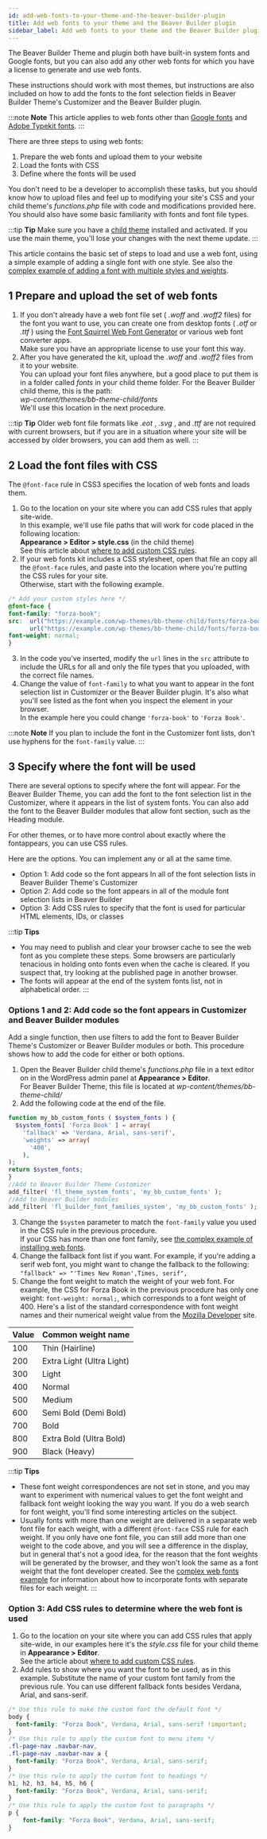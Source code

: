```yaml
---
id: add-web-fonts-to-your-theme-and-the-beaver-builder-plugin
title: Add web fonts to your theme and the Beaver Builder plugin
sidebar_label: Add web fonts to your theme and the Beaver Builder plugin
---
```


The Beaver Builder Theme and plugin both have built-in system fonts and Google fonts, but you can also add any other web fonts for which you have a license to generate and use web fonts.

These instructions should work with most themes, but instructions are also included on how to add the fonts to the font selection fields in Beaver Builder Theme's Customizer and the Beaver Builder plugin.

:::note **Note**
This article applies to web fonts other than [Google fonts](/bb-theme/theme-basics/use-a-google-font-in-headings-and-text.md) and [Adobe Typekit fonts](/bb-theme/defaults-for-styles/typography/load-and-use-adobe-fonts.md).
:::

There are three steps to using web fonts:

  1. Prepare the web fonts and upload them to your website
  2. Load the fonts with CSS
  3. Define where the fonts will be used

You don't need to be a developer to accomplish these tasks, but you should know how to upload files and feel up to modifying your site's CSS and your child theme's _functions.php_ file with code and modifications provided here. You should also have some basic familiarity with fonts and font file types.

:::tip **Tip**
Make sure you have a [child theme](/bb-theme/getting-started/do-i-need-to-install-the-beaver-builder-child-theme.md) installed and activated. If you use the main theme, you'll lose your changes with the next theme update.
:::

This article contains the basic set of steps to load and use a web font, using a simple example of adding a single font with one style. See also the [complex example of adding a font with multiple styles and weights](/bb-theme/defaults-for-styles/typography/add-web-fonts-complex-example.md).

## 1 Prepare and upload the set of web fonts

  1. If you don't already have a web font file set ( _.woff_ and _.woff2_ files) for the font you want to use, you can create one from desktop fonts ( _.otf_ or _.ttf_ ) using the [Font Squirrel Web Font Generator](https://www.fontsquirrel.com/tools/webfont-generator) or various web font converter apps.  
  Make sure you have an appropriate license to use your font this way.
  2. After you have generated the kit, upload the _.woff_ and _.woff2_ files from it to your website.  
  You can upload your font files anywhere, but a good place to put them is in a folder called _fonts_ in your child theme folder. For the Beaver Builder child theme, this is the path:  
    _wp-content/themes/bb-theme-child/fonts_  
    We'll use this location in the next procedure.

:::tip **Tip**
Older web font file formats like _.eot_ , _.svg_ , and _.ttf_ are not required with current browsers, but if you are in a situation where your site will be accessed by older browsers, you can add them as well.
:::

## 2 Load the font files with CSS

The `@font-face` rule in CSS3 specifies the location of web fonts and loads them.

  1. Go to the location on your site where you can add CSS rules that apply site-wide.  
  In this example, we'll use file paths that will work for code placed in the following location:  
  **Appearance > Editor > style.css** (in the child theme)  
  See this article about [where to add custom CSS rules](/beaver-builder/styles/code/custom-css.md).
  2. If your web fonts kit includes a CSS stylesheet, open that file an copy all the `@font-face` rules, and paste into the location where you're putting the CSS rules for your site.  
  Otherwise, start with the following example.  
  ```css
/* Add your custom styles here */
@font-face {
  font-family: "forza-book";
  src:  url("https://example.com/wp-themes/bb-theme-child/fonts/forza-book.woff2") format("woff2"),
        url("https://example.com/wp-themes/bb-theme-child/fonts/forza-book.woff") format("woff");
  font-weight: normal;
}
  ```
  3. In the code you've inserted, modify the `url` lines in the `src` attribute to include the URLs for all and only the file types that you uploaded, with the correct file names.
  4. Change the value of `font-family` to what you want to appear in the font selection list in Customizer or the Beaver Builder plugin. It's also what you'll see listed as the font when you inspect the element in your browser.  
  In the example here you could change `'forza-book'` to `'Forza Book'`.

:::note **Note**
If you plan to include the font in the Customizer font lists, don't use hyphens for the `font-family` value.
:::

## 3 Specify where the font will be used

There are several options to specify where the font will appear. For the Beaver Builder Theme, you can add the font to the font selection list in the Customizer, where it appears in the list of system fonts. You can also add the font to the Beaver Builder modules that allow font section, such as the Heading module.

For other themes, or to have more control about exactly where the fontappears, you can use CSS rules.

Here are the options. You can implement any or all at the same time.

  * Option 1: Add code so the font appears In all of the font selection lists in Beaver Builder Theme's Customizer
  * Option 2: Add code so the font appears in all of the module font selection lists in Beaver Builder
  * Option 3: Add CSS rules to specify that the font is used for particular HTML elements, IDs, or classes

:::tip **Tips**
  * You may need to publish and clear your browser cache to see the web font as you complete these steps. Some browsers are particularly tenacious in holding onto fonts even when the cache is cleared. If you suspect that, try looking at the published page in another browser.
  * The fonts will appear at the end of the system fonts list, not in alphabetical order.
:::

### Options 1 and 2: Add code so the font appears in Customizer and Beaver Builder modules

Add a single function, then use filters to add the font to Beaver Builder Theme's Customizer or Beaver Builder modules or both. This procedure shows how to add the code for either or both options.

  1. Open the Beaver Builder child theme's _functions.php_ file in a text editor on in the WordPress admin panel at **Appearance > Editor**.  
  For Beaver Builder Theme, this file is located at _wp-content/themes/bb-theme-child/_
  2. Add the following code at the end of the file.  
  ```php
  function my_bb_custom_fonts ( $system_fonts ) {
    $system_fonts[ 'Forza Book' ] = array(
      'fallback' => 'Verdana, Arial, sans-serif',
      'weights' => array(
        '400',
      ),
  );
  return $system_fonts;
  }
  //Add to Beaver Builder Theme Customizer
  add_filter( 'fl_theme_system_fonts', 'my_bb_custom_fonts' );
  //Add to Beaver Builder modules
  add_filter( 'fl_builder_font_families_system', 'my_bb_custom_fonts' );
  ```
  3. Change the `$system` parameter to match the `font-family` value you used in the CSS rule in the previous procedure.  
  If your CSS has more than one font family, see [the complex example of installing web fonts](/bb-theme/defaults-for-styles/typography/add-web-fonts-complex-example.md).
  4. Change the fallback font list if you want. For example, if you're adding a serif web font, you might want to change the fallback to the following:  
  `"fallback" => "'Times New Roman',Times, serif",`
  5. Change the font weight to match the weight of your web font. For example, the CSS for Forza Book in the previous procedure has only one weight: `font-weight: normal;`, which corresponds to a font weight of 400. Here's a list of the standard correspondence with font weight names and their numerical weight value from the [Mozilla Developer](https://developer.mozilla.org/en-US/docs/Web/CSS/font-weight) site.

Value  |  Common weight name
---|---
100  |  Thin (Hairline)
200  |  Extra Light (Ultra Light)
300  |  Light
400  |  Normal
500  |  Medium
600  |  Semi Bold (Demi Bold)
700  |  Bold
800  |  Extra Bold (Ultra Bold)
900  |  Black (Heavy)

:::tip **Tips**
  * These font weight correspondences are not set in stone, and you may want to experiment with numerical values to get the font weight and fallback font weight looking the way you want. If you do a web search for font weight, you'll find some interesting articles on the subject.
  * Usually fonts with more than one weight are delivered in a separate web font file for each weight, with a different `@font-face` CSS rule for each weight. If you only have one font file, you can still add more than one weight to the code above, and you will see a difference in the display, but in general that's not a good idea, for the reason that the font weights will be generated by the browser, and they won't look the same as a font weight that the font developer created. See the [complex web fonts example](/bb-theme/defaults-for-styles/typography/add-web-fonts-complex-example.md) for information about how to incorporate fonts with separate files for each weight.
:::

### Option 3: Add CSS rules to determine where the web font is used

  1. Go to the location on your site where you can add CSS rules that apply site-wide, in our examples here it's the _style.css_ file for your child theme in **Appearance > Editor**.  
  See the article about [where to add custom CSS rules](/beaver-builder/styles/code/custom-css.md).
  2. Add rules to show where you want the font to be used, as in this example. Substitute the name of your custom font family from the previous rule. You can use different fallback fonts besides Verdana, Arial, and sans-serif.  
  ```css
  /* Use this rule to make the custom font the default font */
  body {
    font-family: "Forza Book", Verdana, Arial, sans-serif !important;
  }
  /* Use this rule to apply the custom font to menu items */
  .fl-page-nav .navbar-nav,
  .fl-page-nav .navbar-nav a {
    font-family: "Forza Book", Verdana, Arial, sans-serif;
  }
  /* Use this rule to apply the custom font to headings */
  h1, h2, h3, h4, h5, h6 {
    font-family: "Forza Book", Verdana, Arial, sans-serif;
  }
  /* Use this rule to apply the custom font to paragraphs */
  p {
      font-family: "Forza Book", Verdana, Arial, sans-serif;
  }
  ```
